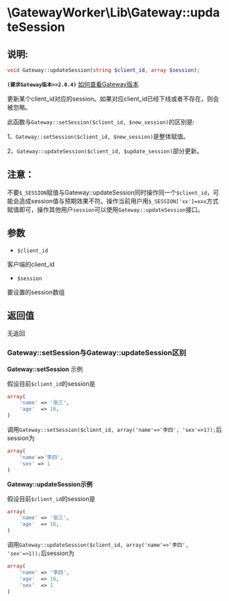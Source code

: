 # \GatewayWorker\Lib\Gateway::updateSession
## 说明:
```php
void Gateway::updateSession(string $client_id, array $session);
```
**``` (要求Gateway版本>=2.0.4) ```** [如何查看Gateway版本](get-gateway-version.md)

更新某个client_id对应的session。如果对应client_id已经下线或者不存在，则会被忽略。

此函数与```Gateway::setSession($client_id, $new_session)```的区别是:

1、```Gateway::setSession($client_id, $new_session)```是整体赋值。

2、```Gateway::updateSession($client_id, $update_session)```部分更新。

## 注意：
不要```$_SESSION```赋值与Gateway::updateSession同时操作同一个```$client_id```，可能会造成session值与预期效果不符。操作当前用户用```$_SESSION['xx']=xxx```方式赋值即可，操作其他用户```session```可以使用```Gateway::updateSession```接口。


## 参数

* ```$client_id```

客户端的client_id

* ```$session```

要设置的session数组


## 返回值

无返回

### Gateway::setSession与Gateway::updateSession区别


**Gateway::setSession** 示例

假设目前```$client_id```的session是
```php
array(
    'name' => '张三',
    'age'  => 16,
)
```
调用```Gateway::setSession($client_id, array('name'=>'李四', 'sex'=>1));```后session为
```php
array(
    'name'=>'李四',
    'sex' => 1
)
```


**Gateway::updateSession示例**

假设目前```$client_id```的session是
```php
array(
    'name' => '张三',
    'age'  => 16,
)
```
调用```Gateway::updateSession($client_id, array('name'=>'李四', 'sex'=>1));```后session为
```php
array(
    'name' => '李四',
    'age'  => 16,
    'sex'  => 1
)
```


